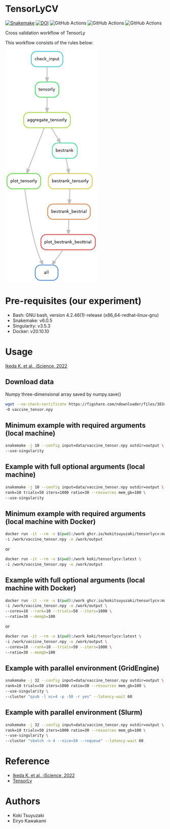 # TensorLyCV

[![Snakemake](https://img.shields.io/badge/snakemake-≥6.0.5-brightgreen.svg)](https://snakemake.github.io)
[![DOI](https://zenodo.org/badge/135140554.svg)](https://zenodo.org/badge/latestdoi/135140554)
![GitHub Actions](https://github.com/kokitsuyuzaki/TensorLyCV/actions/workflows/build_test_push.yml/badge.svg)
![GitHub Actions](https://github.com/kokitsuyuzaki/TensorLyCV/actions/workflows/dockerrun.yml/badge.svg)
![GitHub Actions](https://github.com/kokitsuyuzaki/TensorLyCV/actions/workflows/release-please.yml/badge.svg)

Cross validation workflow of TensorLy

This workflow consists of the rules below:

![](https://github.com/kokitsuyuzaki/TensorLyCV/blob/main/plot/dag.png?raw=true)

# Pre-requisites (our experiment)
- Bash: GNU bash, version 4.2.46(1)-release (x86_64-redhat-linux-gnu)
- Snakemake: v6.0.5
- Singularity: v3.5.3
- Docker: v20.10.10

# Usage

[Ikeda K. et al., iScience, 2022](https://www.sciencedirect.com/science/article/pii/S2589004222015097)

## Download data

Numpy three-dimensional array saved by numpy.save()

```bash
wget --no-check-certificate https://figshare.com/ndownloader/files/38344040 \
-O vaccine_tensor.npy
```

## Minimum example with required arguments (local machine)

```bash
snakemake -j 10 --config input=data/vaccine_tensor.npy outdir=output \
--use-singularity
```

## Example with full optional arguments (local machine)

```bash
snakemake -j 10 --config input=data/vaccine_tensor.npy outdir=output \
rank=10 trials=50 iters=1000 ratio=30 --resources mem_gb=100 \
--use-singularity
```

## Minimum example with required arguments (local machine with Docker)

```bash
docker run -it --rm -v $(pwd):/work ghcr.io/kokitsuyuzaki/tensorlycv:main \
-i /work/vaccine_tensor.npy -o /work/output
```

or

```bash
docker run -it --rm -v $(pwd):/work koki/tensorlycv:latest \
-i /work/vaccine_tensor.npy -o /work/output
```

## Example with full optional arguments (local machine with Docker)

```bash
docker run -it --rm -v $(pwd):/work ghcr.io/kokitsuyuzaki/tensorlycv:main \
-i /work/vaccine_tensor.npy -o /work/output \
--cores=10 --rank=10 --trials=50 --iters=1000 \
--ratio=30 --memgb=100
```

or

```bash
docker run -it --rm -v $(pwd):/work koki/tensorlycv:latest \
-i /work/vaccine_tensor.npy -o /work/output \
--cores=10 --rank=10 --trials=50 --iters=1000 \
--ratio=30 --memgb=100
```

## Example with parallel environment (GridEngine)

```bash
snakemake -j 32 --config input=data/vaccine_tensor.npy outdir=output \
rank=10 trials=50 iters=1000 ratio=30 --resources mem_gb=100 \
--use-singularity \
--cluster "qsub -l nc=4 -p -50 -r yes" --latency-wait 60
```

## Example with parallel environment (Slurm)

```bash
snakemake -j 32 --config input=data/vaccine_tensor.npy outdir=output \
rank=10 trials=50 iters=1000 ratio=30 --resources mem_gb=100 \
--use-singularity \
--cluster "sbatch -n 4 --nice=50 --requeue" --latency-wait 60
```

# Reference
- [Ikeda K. et al., iScience, 2022](https://www.sciencedirect.com/science/article/pii/S2589004222015097)
- [TensorLy](http://tensorly.org/stable/index.html)

# Authors
- Koki Tsuyuzaki
- Eiryo Kawakami